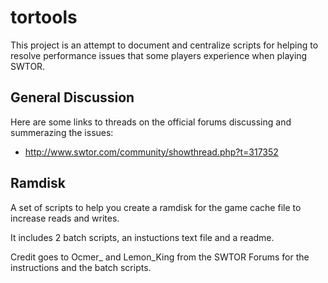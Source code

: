 tortools
========

This project is an attempt to document and centralize scripts for helping to
resolve performance issues that some players experience when playing SWTOR.

General Discussion
------------------

Here are some links to threads on the official forums discussing and summerazing the issues:

 * http://www.swtor.com/community/showthread.php?t=317352

Ramdisk
-------

A set of scripts to help you create a ramdisk for the game cache file to increase 
reads and writes.

It includes 2 batch scripts, an instuctions text file and a readme.

Credit goes to Ocmer_ and Lemon_King from the SWTOR Forums for the instructions and the batch scripts.
